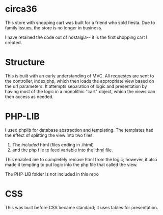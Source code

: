 circa36
=======

This store with shopping cart was built for a friend who sold fiesta.  Due to family issues, the store is no longer in business.  

I have retained the code out of nostalgia-- it is the first shopping cart I created.

Structure
=========

This is built with an early understanding of MVC.  All requestes are sent to the controller, index.php, which then loads the appropriate view based on the url parameters.
It attempts separation of logic and presentation by having most of the logic in a monolithic "cart" object, which the views can then access as needed.


PHP-LIB
=======

I used phplib for database abstraction and templating.  The templates had the effect of splitting the view into two files:  
<ol>
<li>The <i>included</i> html (files ending in .ihtml) </li><li>and the php file to feed variable into the ithml file.</li></ol>
This enabled me to completely remove html from the logic; however, it also made it tempting to put logic into the php file that called the view.

The PHP-LIB folder is not included in this repo


CSS
===

This was built before CSS became standard; it uses tables for presentation.


